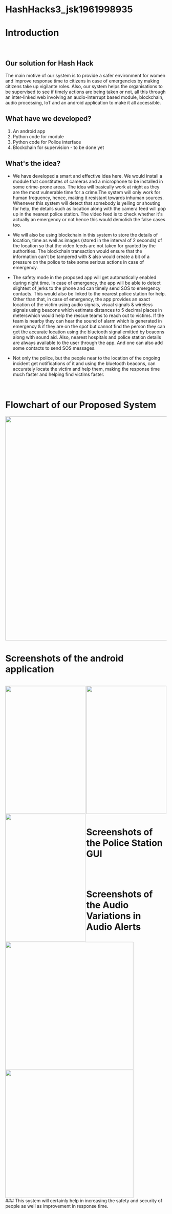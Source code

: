 # HashHacks3_jsk1961998935
# Introduction
<br>

## Our solution for Hash Hack

The main motive of our system is to provide a safer environment for women and improve response time to citizens in case of emergencies by making citizens take up vigilante roles. Also, our system helps the organisations to be supervised to see if timely actions are being taken or not, all this through an inter-linked web involving an audio-interrupt based module, blockchain, audio processing, IoT and an android application to make it all accessible.

## What have we developed?
1. An android app
2. Python code for module
3. Python code for Police interface
4. Blockchain for supervision - to be done yet

## What's the idea?
+ We have developed a smart and effective idea here. We would install a module that constitutes of  cameras and a microphone to be installed in some crime-prone areas. The idea will basically work at night as they are the most vulnerable time for a crime.The system will only work for human frequency, hence, making it resistant towards inhuman sources. Whenever this system will detect that somebody is yelling or shouting for help, the details such as location along with the camera feed will pop up in the nearest police station. The video feed is to check whether it's actually an emergency or not hence this would demolish the false cases too. 

+ We will also be using blockchain in this system to store the details of location, time as well as images (stored in the interval of 2 seconds) of the location so that the video feeds are not taken for granted by the authorities. The blockchain transaction would ensure that the information can't be tampered with & also would create a bit of a pressure on the police to take some serious actions in case of emergency.
+ The safety mode in the proposed app will get automatically enabled during night time. In case of emergency, the app will be able to detect slightest of jerks to the phone and can timely send SOS to emergency contacts. This would also be linked to the nearest police station for help. Other than that, in case of emergency, the app provides an exact location of the victim using audio signals, visual signals & wireless signals using beacons which estimate distances to 5 decimal places in meterswhich would help the rescue teams to reach out to victims. If the team is nearby they can hear the sound of alarm which is generated in emergency & if they are on the spot but cannot find the person they can get the accurate location using the bluetooth signal emitted by beacons along with sound aid. Also, nearest hospitals and police station details are always available to the user through the app. And one can also add some contacts to send SOS messages.
+ Not only the police, but the people near to the location of the ongoing incident get notifications of it and using the bluetooth beacons, can accurately locate the victim and help them, making the response time much faster and helping find victims faster.
<br>

# Flowchart of our Proposed System
<img src="https://github.com/DivyanshMalhotra/HashHacks3_jsk1961998935/blob/master/Screenshots/Flowchart.jpeg" height="700" width="900" >
<br>

# Screenshots of the android application
<br>

<img src="https://github.com/DivyanshMalhotra/HashHacks3_jsk1961998935/blob/master/Screenshots/a.png" align="left" height="400" width="250" >
<img src="https://github.com/DivyanshMalhotra/HashHacks3_jsk1961998935/blob/master/Screenshots/b.png" align="left" height="400" width="250" >
<img src="https://github.com/DivyanshMalhotra/HashHacks3_jsk1961998935/blob/master/Screenshots/c.png" height="400" width="250" >
<br>

# Screenshots of the Police Station GUI
<br>

<img src="https://github.com/DivyanshMalhotra/HashHacks3_jsk1961998935/blob/master/Screenshots/Cameracapture.jpeg" align="left" height="400" width="400" >
<br>

# Screenshots of the Audio Variations in Audio Alerts
<br>
<img src="https://github.com/DivyanshMalhotra/HashHacks3_jsk1961998935/blob/master/Screenshots/Spectogram.jpeg" height="400" width="400" >
<br>
### This system will certainly help in increasing the safety and security of people as well as improvement in response time. 
